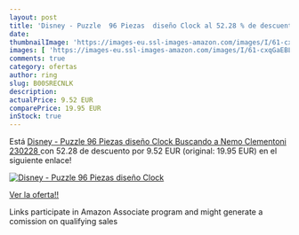 ```yaml
---
layout: post
title: 'Disney - Puzzle  96 Piezas  diseño Clock al 52.28 % de descuento'
date: 
thumbnailImage: 'https://images-eu.ssl-images-amazon.com/images/I/61-cxqGaEBL._SL200_.jpg'
images: [ 'https://images-eu.ssl-images-amazon.com/images/I/61-cxqGaEBL._SL200_.jpg' ]
comments: true
category: ofertas
author: ring
slug: B00SRECNLK
description:
actualPrice: 9.52 EUR
comparePrice: 19.95 EUR
inStock: true
---
```


Está [Disney - Puzzle  96 Piezas  diseño Clock Buscando a Nemo  Clementoni 230228 ](https://www.amazon.es/dp/B00SRECNLK/?tag=tolees-21) con 52.28 de descuento por 9.52 EUR (original: 19.95 EUR) en el siguiente enlace!

[![Disney - Puzzle  96 Piezas  diseño Clock](https://images-eu.ssl-images-amazon.com/images/I/61-cxqGaEBL._SL200_.jpg)](https://www.amazon.es/dp/B00SRECNLK/?tag=tolees-21)

[Ver la oferta!!](https://www.amazon.es/dp/B00SRECNLK/?tag=tolees-21)

Links participate in Amazon Associate program and might generate a comission on qualifying sales


